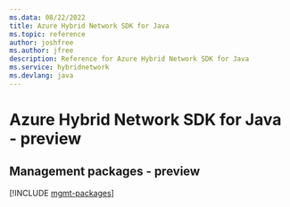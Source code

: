```yaml
---
ms.data: 08/22/2022
title: Azure Hybrid Network SDK for Java
ms.topic: reference
author: joshfree
ms.author: jfree
description: Reference for Azure Hybrid Network SDK for Java
ms.service: hybridnetwork
ms.devlang: java
---
```

# Azure Hybrid Network SDK for Java - preview

## Management packages - preview
[!INCLUDE [mgmt-packages](hybrid-network-mgmt-index.md)]